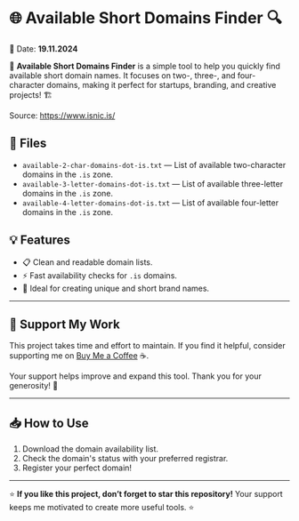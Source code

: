 # 🌐 Available Short Domains Finder 🔍

📅 Date: **19.11.2024**

🚀 **Available Short Domains Finder** is a simple tool to help you quickly find available short domain names. It focuses on two-, three-, and four-character domains, making it perfect for startups, branding, and creative projects! 🏗️

Source: https://www.isnic.is/

## 📂 Files

- `available-2-char-domains-dot-is.txt` — List of available two-character domains in the `.is` zone.  
- `available-3-letter-domains-dot-is.txt` — List of available three-letter domains in the `.is` zone.  
- `available-4-letter-domains-dot-is.txt` — List of available four-letter domains in the `.is` zone.  

## 💡 Features

- 📋 Clean and readable domain lists.  
- ⚡ Fast availability checks for `.is` domains.  
- 🔗 Ideal for creating unique and short brand names.  

---

## 💛 Support My Work

This project takes time and effort to maintain. If you find it helpful, consider supporting me on [Buy Me a Coffee](https://buymeacoffee.com/deyurii) ☕.  

Your support helps improve and expand this tool. Thank you for your generosity! 🙌  

---

## 📥 How to Use

1. Download the domain availability list.  
2. Check the domain's status with your preferred registrar.  
3. Register your perfect domain!  

---

⭐ **If you like this project, don’t forget to star this repository!** Your support keeps me motivated to create more useful tools. ⭐
